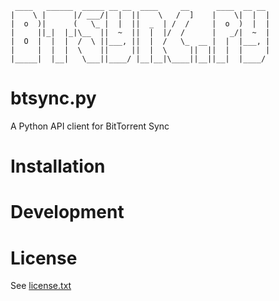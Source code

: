      ____   ______  _____ __ __  ____     __      ____  __ __ 
    |    \ |      |/ ___/|  |  ||    \   /  ]    |    \|  |  |
    |  o  )|      (   \_ |  |  ||  _  | /  /     |  o  )  |  |
    |     ||_|  |_|\__  ||  ~  ||  |  |/  /      |   _/|  ~  |
    |  O  |  |  |  /  \ ||___, ||  |  /   \_  __ |  |  |___, |
    |     |  |  |  \    ||     ||  |  \     ||  ||  |  |     |
    |_____|  |__|   \___||____/ |__|__|\____||__||__|  |____/ 
                                                          

btsync.py
=========

A Python API client for BitTorrent Sync


Installation
============


Development
===========


License
=======

See [license.txt](license.txt)
